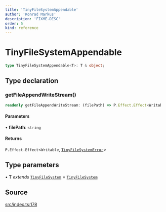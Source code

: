 ```yaml
---
title: 'TinyFileSystemAppendable'
author: 'Konrad Markus'
description: 'FIXME-DESC'
order: 5
kind: reference
---
```


# TinyFileSystemAppendable

```ts
type TinyFileSystemAppendable<T>: T & object;
```

## Type declaration

### getFileAppendWriteStream()

```ts
readonly getFileAppendWriteStream: (filePath) => P.Effect.Effect<Writable, TinyFileSystemError>;
```

#### Parameters

• **filePath**: `string`

#### Returns

`P.Effect.Effect`\<`Writable`, [`TinyFileSystemError`](/projects/konkerdev-tiny-filesystem-fp/reference/type-aliases/tinyfilesystemerror)\>

## Type parameters

• **T** _extends_ [`TinyFileSystem`](/projects/konkerdev-tiny-filesystem-fp/reference/type-aliases/tinyfilesystem) = [`TinyFileSystem`](/projects/konkerdev-tiny-filesystem-fp/reference/type-aliases/tinyfilesystem)

## Source

[src/index.ts:178](https://github.com/konkerdotdev/tiny-filesystem-fp/blob/900743fd8cf49d9e7c3831c08b0b3c0dd3e06fb2/src/index.ts#L178)
